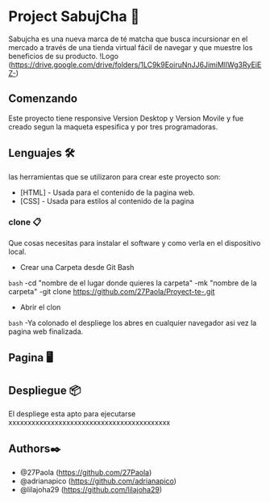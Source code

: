 # Project SabujCha 🌱

Sabujcha es una nueva marca de té matcha que busca incursionar en el mercado a través de una tienda virtual fácil de navegar y que muestre los beneficios de su producto.
!Logo (https://drive.google.com/drive/folders/1LC9k9EoiruNnJJ6JimiMllWg3RyEiEZ-)

## Comenzando

Este proyecto tiene responsive Version Desktop y Version Movile y fue creado segun la maqueta espesifica y por tres programadoras.

## Lenguajes 🛠️

las herramientas que se utilizaron para crear este proyecto son:

- [HTML] - Usada para el contenido de la pagina web.
- [CSS] - Usada para estilos al contenido de la pagina

### clone 📋

Que cosas necesitas para instalar el software y como verla en el dispositivo local.

- Crear una Carpeta desde Git Bash

`bash`
-cd "nombre de el lugar donde quieres la carpeta"
-mk "nombre de la carpeta"
-git clone https://github.com/27Paola/Proyect-te-.git

- Abrir el clon

`bash`
-Ya colonado el despliege los abres en cualquier navegador asi vez la pagina web finalizada.

## Pagina 🖥

## Despliegue 📦

El despliege esta apto para ejecutarse
xxxxxxxxxxxxxxxxxxxxxxxxxxxxxxxxxxxxxxxxxx

## Authors✒️

- @27Paola (https://github.com/27Paola)
- @adrianapico (https://github.com/adrianapico)
- @lilajoha29 (https://github.com/lilajoha29)
